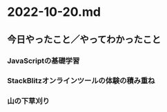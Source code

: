 # 2022-10-20.md

## 今日やったこと／やってわかったこと

### JavaScriptの基礎学習

### StackBlitzオンラインツールの体験の積み重ね

### 山の下草刈り
